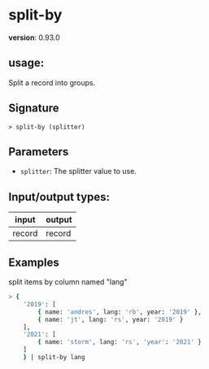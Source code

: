 # split-by

**version**: 0.93.0

## **usage**:

Split a record into groups.

## Signature

`> split-by (splitter)`

## Parameters

- `splitter`: The splitter value to use.

## Input/output types:

| input  | output |
| ------ | ------ |
| record | record |

## Examples

split items by column named "lang"

```bash
> {
    '2019': [
        { name: 'andres', lang: 'rb', year: '2019' },
        { name: 'jt', lang: 'rs', year: '2019' }
    ],
    '2021': [
        { name: 'storm', lang: 'rs', 'year': '2021' }
    ]
    } | split-by lang
```
